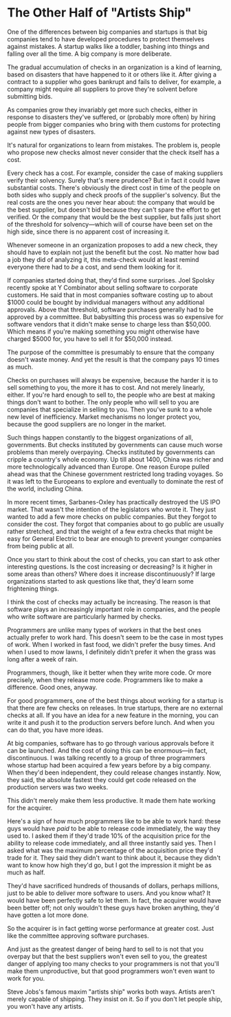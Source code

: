 # The Other Half of "Artists Ship"

One of the differences between big companies and startups is that big companies tend to have developed procedures to protect themselves against mistakes. A startup walks like a toddler, bashing into things and falling over all the time. A big company is more deliberate.

The gradual accumulation of checks in an organization is a kind of learning, based on disasters that have happened to it or others like it. After giving a contract to a supplier who goes bankrupt and fails to deliver, for example, a company might require all suppliers to prove they're solvent before submitting bids.

As companies grow they invariably get more such checks, either in response to disasters they've suffered, or (probably more often) by hiring people from bigger companies who bring with them customs for protecting against new types of disasters.

It's natural for organizations to learn from mistakes. The problem is, people who propose new checks almost never consider that the check itself has a cost.

Every check has a cost. For example, consider the case of making suppliers verify their solvency. Surely that's mere prudence? But in fact it could have substantial costs. There's obviously the direct cost in time of the people on both sides who supply and check proofs of the supplier's solvency. But the real costs are the ones you never hear about: the company that would be the best supplier, but doesn't bid because they can't spare the effort to get verified. Or the company that would be the best supplier, but falls just short of the threshold for solvency—which will of course have been set on the high side, since there is no apparent cost of increasing it.

Whenever someone in an organization proposes to add a new check, they should have to explain not just the benefit but the cost. No matter how bad a job they did of analyzing it, this meta-check would at least remind everyone there had to *be* a cost, and send them looking for it.

If companies started doing that, they'd find some surprises. Joel Spolsky recently spoke at Y Combinator about selling software to corporate customers. He said that in most companies software costing up to about $1000 could be bought by individual managers without any additional approvals. Above that threshold, software purchases generally had to be approved by a committee. But babysitting this process was so expensive for software vendors that it didn't make sense to charge less than $50,000. Which means if you're making something you might otherwise have charged $5000 for, you have to sell it for $50,000 instead.

The purpose of the committee is presumably to ensure that the company doesn't waste money. And yet the result is that the company pays 10 times as much.

Checks on purchases will always be expensive, because the harder it is to sell something to you, the more it has to cost. And not merely linearly, either. If you're hard enough to sell to, the people who are best at making things don't want to bother. The only people who will sell to you are companies that specialize in selling to you. Then you've sunk to a whole new level of inefficiency. Market mechanisms no longer protect you, because the good suppliers are no longer in the market.

Such things happen constantly to the biggest organizations of all, governments. But checks instituted by governments can cause much worse problems than merely overpaying. Checks instituted by governments can cripple a country's whole economy. Up till about 1400, China was richer and more technologically advanced than Europe. One reason Europe pulled ahead was that the Chinese government restricted long trading voyages. So it was left to the Europeans to explore and eventually to dominate the rest of the world, including China.

In more recent times, Sarbanes-Oxley has practically destroyed the US IPO market. That wasn't the intention of the legislators who wrote it. They just wanted to add a few more checks on public companies. But they forgot to consider the cost. They forgot that companies about to go public are usually rather stretched, and that the weight of a few extra checks that might be easy for General Electric to bear are enough to prevent younger companies from being public at all.

Once you start to think about the cost of checks, you can start to ask other interesting questions. Is the cost increasing or decreasing? Is it higher in some areas than others? Where does it increase discontinuously? If large organizations started to ask questions like that, they'd learn some frightening things.

I think the cost of checks may actually be increasing. The reason is that software plays an increasingly important role in companies, and the people who write software are particularly harmed by checks.

Programmers are unlike many types of workers in that the best ones actually prefer to work hard. This doesn't seem to be the case in most types of work. When I worked in fast food, we didn't prefer the busy times. And when I used to mow lawns, I definitely didn't prefer it when the grass was long after a week of rain.

Programmers, though, like it better when they write more code. Or more precisely, when they release more code. Programmers like to make a difference. Good ones, anyway.

For good programmers, one of the best things about working for a startup is that there are few checks on releases. In true startups, there are no external checks at all. If you have an idea for a new feature in the morning, you can write it and push it to the production servers before lunch. And when you can do that, you have more ideas.

At big companies, software has to go through various approvals before it can be launched. And the cost of doing this can be enormous—in fact, discontinuous. I was talking recently to a group of three programmers whose startup had been acquired a few years before by a big company. When they'd been independent, they could release changes instantly. Now, they said, the absolute fastest they could get code released on the production servers was two weeks.

This didn't merely make them less productive. It made them hate working for the acquirer.

Here's a sign of how much programmers like to be able to work hard: these guys would have *paid* to be able to release code immediately, the way they used to. I asked them if they'd trade 10% of the acquisition price for the ability to release code immediately, and all three instantly said yes. Then I asked what was the maximum percentage of the acquisition price they'd trade for it. They said they didn't want to think about it, because they didn't want to know how high they'd go, but I got the impression it might be as much as half.

They'd have sacrificed hundreds of thousands of dollars, perhaps millions, just to be able to deliver more software to users. And you know what? It would have been perfectly safe to let them. In fact, the acquirer would have been better off; not only wouldn't these guys have broken anything, they'd have gotten a lot more done.

So the acquirer is in fact getting worse performance at greater cost. Just like the committee approving software purchases.

And just as the greatest danger of being hard to sell to is not that you overpay but that the best suppliers won't even sell to you, the greatest danger of applying too many checks to your programmers is not that you'll make them unproductive, but that good programmers won't even want to work for you.

Steve Jobs's famous maxim "artists ship" works both ways. Artists aren't merely capable of shipping. They insist on it. So if you don't let people ship, you won't have any artists.